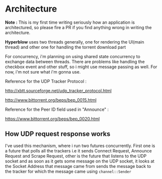# Architecture

**Note :** This is my first time writing seriously how an application is architectured, so please fire a PR if you find anything wrong in writing the architecture.



**Hyperblow** uses two threads generally, one for rendering the UI(main thread) and other one for handling the torrent download part

For concurrency, i'm planning on using shared state concurrency to exchange data between threads. There are problems like handling the checkbox event and other stuff, so i might use message passing as well. For now, i'm not sure what i'm gonna use. 

Reference for the UDP Tracker Protocol :

http://xbtt.sourceforge.net/udp_tracker_protocol.html

http://www.bittorrent.org/beps/bep_0015.html

Reference for the Peer ID field used in "Announce" :

https://www.bittorrent.org/beps/bep_0020.html


## How UDP request response works

I've used this mechanism, where i run two futures concurrently. First one is a future that polls all the trackers i.e it sends Connect Request, Announce Request and Scrape Request, other is the future that listens to the UDP socket and as soon as it gets some message on the UDP socket, it looks at the Socket Address that message came from sends the message back to the tracker for which the message came using  ```channel::Sender```
